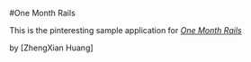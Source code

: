 #One Month Rails

This is the pinteresting sample application for 
[*One Month Rails*](http://onemonthrails.com)

by [ZhengXian Huang]